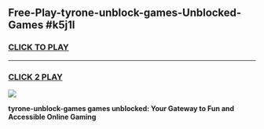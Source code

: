 
## Free-Play-tyrone-unblock-games-Unblocked-Games #k5j1l
<h3>
<a href="https://news.freeplayer.one?title=tyrone-unblock-games&ref=8M">CLICK TO PLAY</a></h3>
<hr>

<h3>
<a href="https://news.freeplayer.one?title=tyrone-unblock-games&ref=8M">CLICK 2 PLAY</a>
  
</h3>

<a href="https://news.freeplayer.one?title=tyrone-unblock-games&ref=8M"><img src="https://clearcache.store/games.png"></a>


**tyrone-unblock-games games unblocked: Your Gateway to Fun and Accessible Online Gaming**

